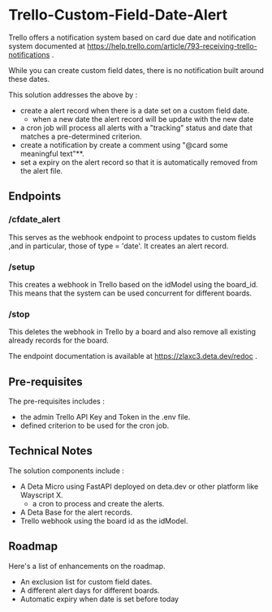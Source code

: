 # Trello-Custom-Field-Date-Alert

Trello offers a notification system based on card due date and notification system documented at https://help.trello.com/article/793-receiving-trello-notifications .

While you can create custom field dates, there is no notification built around these dates.

This solution addresses the above by :

- create a alert record when there is a date set on a custom field date.
  - when a new date the alert record will be update with the new date
- a cron job will process all alerts with a "tracking" status and date that matches a pre-determined criterion.
- create a notification by create a comment using "@card some meaningful text"**.
- set a expiry on the alert record so that it is automatically removed from the alert file.

## Endpoints

### /cfdate_alert

This serves as the webhook endpoint to process updates to custom fields ,and in particular, those of type = 'date'. It creates an alert record.

### /setup

This creates a webhook in Trello based on the idModel using the board_id. This means that the system can be used concurrent for different boards.

### /stop

This deletes the webhook in Trello by a board and also remove all existing already records for the board.

The endpoint documentation is available at https://zlaxc3.deta.dev/redoc .

## Pre-requisites

The pre-requisites includes :
- the admin Trello API Key and Token in the .env file.
- defined criterion to be used for the cron job.

## Technical Notes

The solution components include :

- A Deta Micro using FastAPI deployed on deta.dev or other platform like Wayscript X.
  - a cron to process and create the alerts.
- A Deta Base for the alert records.
- Trello webhook using the board id as the idModel.

## Roadmap
Here's a list of enhancements on the roadmap.
- An exclusion list for custom field dates.
- A different alert days for different boards.
- Automatic expiry when date is set before today
